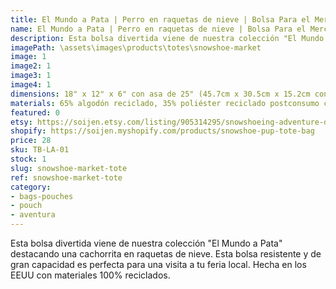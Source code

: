 ```yaml
---
title: El Mundo a Pata | Perro en raquetas de nieve | Bolsa Para el Mercado
name: El Mundo a Pata | Perro en raquetas de nieve | Bolsa Para el Mercado
description: Esta bolsa divertida viene de nuestra colección "El Mundo a Pata" destacando una cachorrita en raquetas de nieve. Esta bolsa resistente y de gran capacidad es perfecta para una visita a tu feria local. Hecha en los EEUU con materiales 100% reciclados.
imagePath: \assets\images\products\totes\snowshoe-market
image: 1
image2: 1
image3: 1
image4: 1
dimensions: 18" x 12" x 6" con asa de 25" (45.7cm x 30.5cm x 15.2cm con asa de 63.5cm)
materials: 65% algodón reciclado, 35% poliéster reciclado postconsumo certificado
featured: 0
etsy: https://soijen.etsy.com/listing/905314295/snowshoeing-adventure-dog-market-tote?utm_source=Copy&utm_medium=ListingManager&utm_campaign=Share&utm_term=so.lmsm&share_time=1695261485047
shopify: https://soijen.myshopify.com/products/snowshoe-pup-tote-bag
price: 28
sku: TB-LA-01
stock: 1
slug: snowshoe-market-tote
ref: snowshoe-market-tote
category:
- bags-pouches
- pouch
- aventura
---
```

Esta bolsa divertida viene de nuestra colección "El Mundo a Pata" destacando una cachorrita en raquetas de nieve. Esta bolsa resistente y de gran capacidad es perfecta para una visita a tu feria local. Hecha en los EEUU con materiales 100% reciclados.
